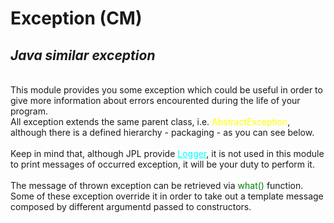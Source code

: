 # **Exception (CM)**
<h2><i>Java similar exception</i></h2>
<br>
This module provides you some exception which could be useful in order to give more information about errors encourented during the life of your program. 
<br>All exception extends the same parent class, i.e. <span style="color:yellow">AbstractException</span>, although there is a defined hierarchy - packaging - as you can see below.  
<br><br>
Keep in mind that, although JPL provide <a href="https://github.com/Gabriele-P03/Libraries/tree/main/logger" style="color:aqua">Logger</a>, it is not used in this
module to print messages of occurred exception, it will be your duty to perform it.
<br><br>
The message of thrown exception can be retrieved via <span style="color:green">what()</span> function. Some of these exception override it in order to take out a template message composed by different argumentd passed to constructors.
